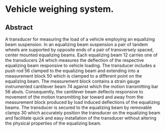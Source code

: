 # Vehicle weighing system.

## Abstract
A transducer for measuring the load of a vehicle employing an equalizing beam suspension. In an equalizing beam suspension a pair of tandem wheels are supported by opposite ends of a pair of transversely spaced, center mounted equalizing beams. Each equalizing beam 12 carries one of the transducers 24 which measures the deflection of the respective equalizing beam responsive to vehicle loading. The transducer includes a push rod 56 clamped to the equalizing beam and extending into a measurement block 50 which is clamped to a different point on the equalizing beam. The measurement block contains a strain gauge instrumented cantilever beam 74 against which the motion transmitting bar 56 abuts. Consequently, the cantilever beam deflects responsive to movement of the motion transmitting bar toward and away from the measurement block produced by load induced deflections of the equalizing beams. The transducer is secured to the equalizing beam by removable clamps 30 which accurately position the transducer on the equalizing beam and facilitate quick and easy installation of the transducer without altering the physical properties of the equalizing beam.